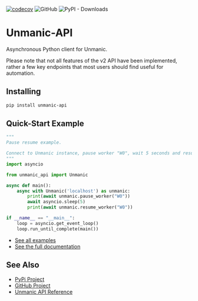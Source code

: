[![codecov](https://codecov.io/gh/JeffResc/Unmanic-API/branch/main/graph/badge.svg?token=4JJLW3BFUP)](https://codecov.io/gh/JeffResc/Unmanic-API)
![GitHub](https://img.shields.io/github/license/JeffResc/Unmanic-API)
![PyPI - Downloads](https://img.shields.io/pypi/dm/unmanic_api)
# Unmanic-API
Asynchronous Python client for Unmanic.

Please note that not all features of the v2 API have been implemented, rather a few key endpoints that most users should find useful for automation.

## Installing
```bash
pip install unmanic-api
```

## Quick-Start Example
```python
"""
Pause resume example.

Connect to Unmanic instance, pause worker "W0", wait 5 seconds and resume worker "W0".
"""
import asyncio

from unmanic_api import Unmanic

async def main():
    async with Unmanic('localhost') as unmanic:
        print(await unmanic.pause_worker("W0"))
        await asyncio.sleep(5)
        print(await unmanic.resume_worker("W0"))

if __name__ == "__main__":
    loop = asyncio.get_event_loop()
    loop.run_until_complete(main())
```
- [See all examples](https://github.com/JeffResc/Unmanic-API/tree/main/examples)
- [See the full documentation](https://jeffresc.dev/Unmanic-API/)

## See Also
- [PyPi Project](https://pypi.org/project/unmanic-api/)
- [GitHub Project](https://github.com/JeffResc/Unmanic-API)
- [Unmanic API Reference](https://github.com/Unmanic/unmanic/tree/master/unmanic/webserver/api_v2)
